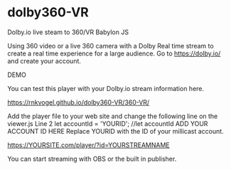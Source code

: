 # dolby360-VR
Dolby.io live steam to 360/VR Babylon JS

Using 360 video or a live 360 camera with a Dolby Real time stream to  create a real time experience for a large audience.
Go to https://dolby.io/ and create your account.

DEMO

You can test this player with your Dolby.io stream information here.

https://rnkvogel.github.io/dolby360-VR/360-VR/

Add the player file to your web site and change the following line on the viewer.js
Line 2 
let accountId = 'YOURID'; //let accountId ADD YOUR ACCOUNT ID HERE 
Replace YOURID with the ID of your millicast account.

https://YOURSITE.com/player/?id=YOURSTREAMNAME

You can start streaming with OBS or the built in publisher.
